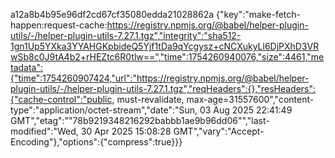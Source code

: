 
a12a8b4b95e96df2cd67cf35080edda21028862a	{"key":"make-fetch-happen:request-cache:https://registry.npmjs.org/@babel/helper-plugin-utils/-/helper-plugin-utils-7.27.1.tgz","integrity":"sha512-1gn1Up5YXka3YYAHGKpbideQ5Yjf1tDa9qYcgysz+cNCXukyLl6DjPXhD3VRwSb8c0J9tA4b2+rHEZtc6R0tlw==","time":1754260940076,"size":4461,"metadata":{"time":1754260907424,"url":"https://registry.npmjs.org/@babel/helper-plugin-utils/-/helper-plugin-utils-7.27.1.tgz","reqHeaders":{},"resHeaders":{"cache-control":"public, must-revalidate, max-age=31557600","content-type":"application/octet-stream","date":"Sun, 03 Aug 2025 22:41:49 GMT","etag":"\"78b9219348216292babbb1ae9b96dd06\"","last-modified":"Wed, 30 Apr 2025 15:08:28 GMT","vary":"Accept-Encoding"},"options":{"compress":true}}}